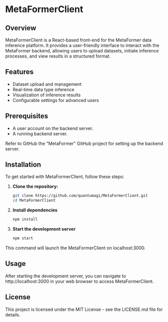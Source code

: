 # MetaFormerClient

## Overview
MetaFormerClient is a React-based front-end for the MetaFormer data inference platform. It provides a user-friendly interface to interact with the MetaFormer backend, allowing users to upload datasets, initiate inference processes, and view results in a structured format.

## Features
- Dataset upload and management
- Real-time data type inference
- Visualization of inference results
- Configurable settings for advanced users

## Prerequisites
- A user account on the backend server.
- A running backend server.

Refer to GitHub the "MetaFormer" GitHub project for setting up the backend server.

## Installation

To get started with MetaFormerClient, follow these steps:

1. **Clone the repository:**
   ```bash
   git clone https://github.com/quantumagi/MetaFormerClient.git
   cd MetaFormerClient
   
2. **Install dependencies**
   ```bash
   npm install
   
3. **Start the development server**
   ```bash
   npm start
   
This command will launch the MetaFormerClient on localhost:3000.

## Usage

After starting the development server, you can navigate to http://localhost:3000 in your web browser to access MetaFormerClient.
 
## License
 This project is licensed under the MIT License - see the LICENSE.md file for details.